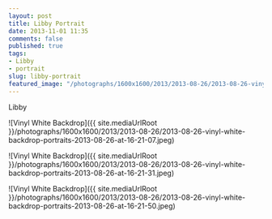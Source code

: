 ```yaml
---
layout: post
title: Libby Portrait
date: 2013-11-01 11:35
comments: false
published: true
tags:
- Libby
- portrait
slug: libby-portrait
featured_image: "/photographs/1600x1600/2013/2013-08-26/2013-08-26-vinyl-white-backdrop-portraits-2013-08-26-at-16-21-07.jpeg"
---
```

Libby

![Vinyl White Backdrop]({{ site.mediaUrlRoot }}/photographs/1600x1600/2013/2013-08-26/2013-08-26-vinyl-white-backdrop-portraits-2013-08-26-at-16-21-07.jpeg)

![Vinyl White Backdrop]({{ site.mediaUrlRoot }}/photographs/1600x1600/2013/2013-08-26/2013-08-26-vinyl-white-backdrop-portraits-2013-08-26-at-16-21-31.jpeg)

![Vinyl White Backdrop]({{ site.mediaUrlRoot }}/photographs/1600x1600/2013/2013-08-26/2013-08-26-vinyl-white-backdrop-portraits-2013-08-26-at-16-21-50.jpeg)
